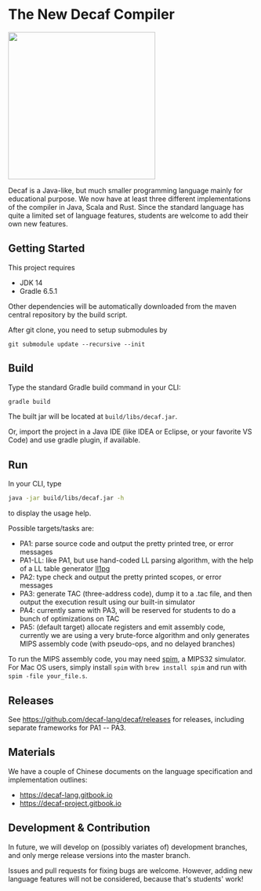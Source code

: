 # The New Decaf Compiler

<img src="https://github.com/decaf-lang/decaf/wiki/images/decaf-logo-h.svg?sanitize=true" width="300" align=center></img>

Decaf is a Java-like, but much smaller programming language mainly for educational purpose.
We now have at least three different implementations of the compiler in Java, Scala and Rust.
Since the standard language has quite a limited set of language features, students are welcome to add their own new features.

## Getting Started

This project requires
* JDK 14
* Gradle 6.5.1

Other dependencies will be automatically downloaded from the maven central repository by the build script.

After git clone, you need to setup submodules by
```
git submodule update --recursive --init
```

## Build

Type the standard Gradle build command in your CLI:

```sh
gradle build
```

The built jar will be located at `build/libs/decaf.jar`.

Or, import the project in a Java IDE (like IDEA or Eclipse, or your favorite VS Code) and use gradle plugin, if available.

## Run

In your CLI, type

```sh
java -jar build/libs/decaf.jar -h
```

to display the usage help.

Possible targets/tasks are:

- PA1: parse source code and output the pretty printed tree, or error messages
- PA1-LL: like PA1, but use hand-coded LL parsing algorithm, with the help of a LL table generator [ll1pg](https://github.com/paulzfm/ll1pg)
- PA2: type check and output the pretty printed scopes, or error messages
- PA3: generate TAC (three-address code), dump it to a .tac file, and then output the execution result using our built-in simulator
- PA4: currently same with PA3, will be reserved for students to do a bunch of optimizations on TAC
- PA5: (default target) allocate registers and emit assembly code, currently we are using a very brute-force algorithm and only generates MIPS assembly code (with pseudo-ops, and no delayed branches)

To run the MIPS assembly code, you may need [spim](http://spimsimulator.sourceforge.net), a MIPS32 simulator.
For Mac OS users, simply install `spim` with `brew install spim` and run with `spim -file your_file.s`.

## Releases

See https://github.com/decaf-lang/decaf/releases for releases, including separate frameworks for PA1 -- PA3.

## Materials

We have a couple of Chinese documents on the language specification and implementation outlines:

- https://decaf-lang.gitbook.io
- https://decaf-project.gitbook.io

## Development & Contribution

In future, we will develop on (possibly variates of) development branches,
and only merge release versions into the master branch.

Issues and pull requests for fixing bugs are welcome. However, adding new language features will not be considered, because that's students' work!
